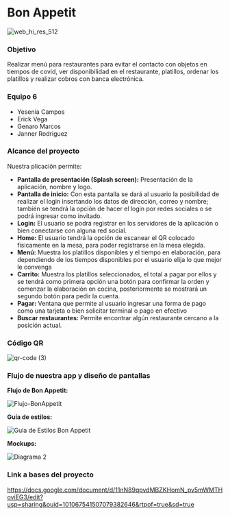 # Bon Appetit


![web_hi_res_512](https://user-images.githubusercontent.com/73143272/135951075-420616e2-1a0e-49cc-9535-7b030b6e61a7.png)

### Objetivo
Realizar menú para restaurantes para evitar el contacto con objetos en tiempos de covid, ver disponibilidad en el restaurante, platillos, ordenar los platillos y realizar cobros con banca electrónica. 

### Equipo 6
- Yesenia Campos
- Erick Vega 
- Genaro Marcos
- Janner Rodriguez

### Alcance del proyecto
Nuestra plicación permite:
- **Pantalla de presentación (Splash screen):** Presentación de la aplicación, nombre y logo.
- **Pantalla de inicio:** Con esta pantalla se dará al usuario la posibilidad de realizar el login insertando los datos de dirección, correo y nombre; también se tendrá la opción de hacer el login por redes sociales o se podrá ingresar como invitado.
- **Login:** El usuario se podrá registrar en los servidores de la aplicación o bien conectarse con alguna red social.
- **Home:** El usuario tendrá la opción de escanear el QR colocado físicamente en la mesa, para poder registrarse en la mesa elegida.
- **Menú:** Muestra los platillos disponibles y el tiempo en elaboración, para dependiendo de los tiempos disponibles por el usuario elija lo que mejor le convenga 
- **Carrito:** Muestra los platillos seleccionados, el total a pagar por ellos y se tendrá como primera opción una botón para confirmar la orden y comenzar la elaboración en cocina, posteriormente se mostrará un segundo botón para pedir la cuenta. 
- **Pagar:** Ventana que permite al usuario ingresar una forma de pago como una tarjeta o bien solicitar terminal o pago en efectivo
- **Buscar restaurantes:** Permite encontrar algún restaurante cercano a la posición actual.


### Código QR

![qr-code (3)](https://user-images.githubusercontent.com/73143272/135804460-d12cbb23-1273-45de-bd71-1151356571d9.jpg)


### Flujo de nuestra app y diseño de pantallas

**Flujo de Bon Appetit:**

![Flujo-BonAppetit](https://user-images.githubusercontent.com/73143272/132267814-9536a8c3-dc51-4021-8523-f851381d2a85.PNG)

**Guía de estilos:**

![Guia de Estilos Bon Appetit](https://user-images.githubusercontent.com/73143272/132267832-8399df3d-ba45-40ec-bcea-3882c21a987e.PNG)

**Mockups:**

![Diagrama 2](https://user-images.githubusercontent.com/73143272/132267845-3378556b-493b-4c01-a9a1-d6d2d470d127.PNG)

### Link a bases del proyecto
https://docs.google.com/document/d/11nN89qpvdMBZKHomN_pv5mWMTHoviEG3/edit?usp=sharing&ouid=101067541507079382646&rtpof=true&sd=true

